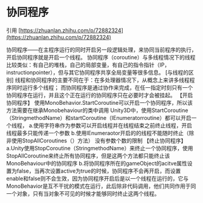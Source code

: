 # 协同程序

 引用 [https://zhuanlan.zhihu.com/p/72882324](https://zhuanlan.zhihu.com/p/72882324)

协同程序——在主程序运行的同时开启另一段逻辑处理，来协同当前程序的执行，开启协同程序就是开启一个线程。 协同程序（coroutine）与多线程情况下的线程比较类似：有自己的堆栈，自己的局部变量，有自己的指令指针（IP，instructionpointer），但与其它协同程序共享全局变量等很多信息。 \[与线程的区别\] 线程和协同程序的主要不同在于：在多处理器情况下，从概念上来讲多线程程序同时运行多个线程； 而协同程序是通过协作来完成，在任一指定时刻只有一个协同程序在运行，并且这个正在运行的协同程序只在必要时才会被挂起。 【开启协同程序】 使用MonoBehavior.StartCoroutine可以开启一个协同程序，所以该方法需要在继承Monobehaviour的类中调用 Unity3D中，使用StartCoroutine（StringmethodName）和startCoroutine（IEnumeratorroutine）都可以开启一个线程， a.使用字符串作为参数可以开启线程并在线程结束之前终止线程，开启线程最多只能传递一个参数 b.使用IEnumeraotor开启的的线程不能随时终止（除非使用StopAllCoroutines（）方法） 没有参数个数的限制 【终止协同程序】 a.Unity使用StopCoroutine（StringmethodName）来终止一个协同程序，使用StopAllCoroutine来终止所有协同程序，但是这两个方法都只能终止该MonoBehaviour中的协同程序 b.将协同程序所在的gameObject的acitve属性设置为false，当再次设置active为true的时候，协同程序不会再开启，而设置enable和false则不会生效，因为协同程序开启后是以一个线程在运行的，它与MonoBehavior是互不干扰的模式在运行，此后除非代码调用，他们共同作用于同一个对象，只有当对象不可见的时候才能够同时终止这两个线程。

